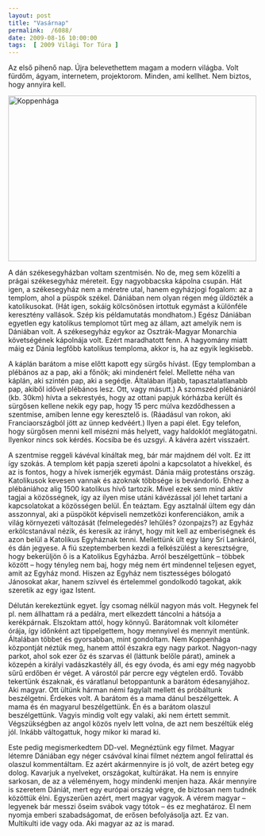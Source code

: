 ```yaml
---
layout: post
title: "Vasárnap"
permalink:  /6088/ 
date: 2009-08-16 10:00:00
tags:  [ 2009 Világi Tor Túra ] 
---
```

Az első pihenő nap. Újra belevethettem magam a modern világba. Volt fürdőm, ágyam, internetem, projektorom. Minden, ami kellhet. Nem biztos, hogy annyira kell.



<!--break--><p ><a href="https://www.flickr.com/photos/borazslo/3838465736" title="Koppenhága by Elek László, on Flickr"><img src="https://c1.staticflickr.com/3/2590/3838465736_4c26b5eb6f.jpg" width="500" height="334" alt="Koppenhága"></a></p>

A dán székesegyházban voltam szentmisén. No de, meg sem közelíti a prágai székesegyház méreteit. Egy nagyobbacska kápolna csupán. Hát igen, a székesegyház nem a méretre utal, hanem egyházjogi fogalom: az a templom, ahol a püspök székel. Dániában nem olyan régen még üldözték a katolikusokat. (Hát igen, sokáig kölcsönösen irtottuk egymást a különféle keresztény vallások. Szép kis példamutatás mondhatom.) Egész Dániában egyetlen egy katolikus templomot tűrt meg az állam, azt amelyik nem is Dániában volt. A székesegyház egykor az Osztrák-Magyar Monarchia követségének kápolnája volt. Ezért maradhatott fenn. A hagyomány miatt máig ez Dánia legfőbb katolikus temploma, akkor is, ha az egyik legkisebb. 

A káplán barátom a mise előtt kapott egy sürgős hívást. (Egy templomban a plébános az a pap, aki a főnök; aki mindenért felel. Mellette néha van káplán, aki szintén pap, aki a segédje. Általában ifjabb, tapasztalatlanabb pap, akiből idővel plébános lesz. Ott, vagy másutt.) A szomszéd plébániáról (kb. 30km) hívta a sekrestyés, hogy az ottani papjuk kórházba került és sürgősen kellene nekik egy pap, hogy 15 perc múlva kezdődhessen a szentmise, amiben lenne egy keresztelő is. (Ráadásul van rokon, aki Franciaországból jött az ünnep kedvéért.) Ilyen a papi élet. Egy telefon, hogy sürgősen menni kell misézni más helyett, vagy haldoklót meglátogatni. Ilyenkor nincs sok kérdés. Kocsiba be és uzsgyi. A kávéra azért visszaért.

A szentmise reggeli kávéval kínáltak meg, bár már majdnem dél volt. Ez itt így szokás. A templom két papja szereti ápolni a kapcsolatot a hívekkel, és az is fontos, hogy a hívek ismerjék egymást. Dánia máig protestáns ország. Katolikusok kevesen vannak és azoknak többsége is bevándorló. Ehhez a plébániához alig 1500 katolikus hívő tartozik. Mivel ezek sem mind aktív tagjai a közösségnek, így az ilyen mise utáni kávézással jól lehet tartani a kapcsolatokat a közösségen belül. Én teáztam. Egy asztalnál ültem egy dán asszonnyal, aki a püspököt képviseli nemzetközi konferenciákon, amik a világ környezeti változását (felmelegedés? lehűlés? ózonpajzs?) az Egyház erkölcstanával nézik, és keresik az irányt, hogy mit kell az emberiségnek és azon belül a Katolikus Egyháznak tenni. Mellettünk ült egy lány Srí Lankáról, és dán jegyese. A fiú szeptemberben kezdi a felkészülést a keresztségre, hogy bekerüljön ő is a Katolikus Egyházba. Arról beszélgettünk – többek között – hogy tényleg nem baj, hogy még nem ért mindennel teljesen egyet, amit az Egyház mond. Hiszen az Egyház nem tisztességes bólogató Jánosokat akar, hanem szívvel és értelemmel gondolkodó tagokat, akik szeretik az egy igaz Istent.

Délután kerekeztünk egyet. Így csomag nélkül nagyon más volt. Hegynek fel pl. nem állhattam rá a pedálra, mert elkezdett táncolni a hátsója a kerékpárnak. Elszoktam attól, hogy könnyű. Barátomnak volt kilométer órája, így időnként azt tippelgettem, hogy mennyivel és mennyit mentünk. Általában többet és gyorsabban, mint gondoltam. Nem Koppenhága központját néztük meg, hanem attól északra egy nagy parkot. Nagyon-nagy parkot, ahol sok ezer őz és szarvas él (láttunk belőle párat), aminek a közepén a királyi vadászkastély áll, és egy óvoda, és ami egy még nagyobb sűrű erdőben ér véget. A várostól pár percre egy végtelen erdő. Tovább tekertünk északnak, és váratlanul betoppantunk a barátom édesanyjához. Aki magyar. Ott ültünk hárman némi fagylalt mellett és próbáltunk beszélgetni. Érdekes volt. A barátom és a mama dánul beszélgettek. A mama és én magyarul beszélgettünk. Én és a barátom olaszul beszélgettünk. Vagyis mindig volt egy valaki, aki nem értett semmit. Végszükségben az angol közös nyelv lett volna, de azt nem beszéltük elég jól. Inkább váltogattuk, hogy mikor ki marad ki.

Este pedig megismerkedtem DD-vel. Megnéztünk egy filmet. Magyar létemre Dániában egy néger csávóval kínai filmet néztem angol felirattal és olaszul kommentáltam. Ez azért akármennyire is jó volt, de azért beteg egy dolog. Kavarjuk a nyelveket, országokat, kultúrákat. Ha nem is ennyire sarkosan, de az a véleményem, hogy mindenki menjen haza. Akár mennyire is szeretem Dániát, mert egy európai ország végre, de biztosan nem tudnék közöttük élni. Egyszerűen azért, mert magyar vagyok. A vérem magyar – legyenek bár messzi őseim svábok vagy tótok – és ez meghatároz. El nem nyomja emberi szabadságomat, de erősen befolyásolja azt. Ez van. Multikulti ide vagy oda. Aki magyar az az is marad.